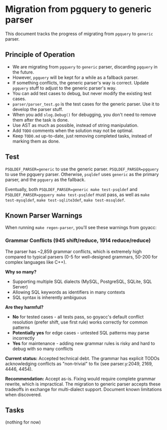 # Migration from pgquery to generic parser

This document tracks the progress of migrating from `pgquery` to `generic` parser.

## Principle of Operation

* We are migrating from `pgquery` to `generic` parser, discarding `pgquery` in the future.
* However, `pgquery` will be kept for a while as a fallback parser.
* If something conflicts, the generic parser's way is correct. Update `pgquery` stuff to adjust to the generic parser's way.
* You can add test cases to debug, but never modify the existing test cases.
* `parser/parser_test.go` is the test cases for the generic parser. Use it to develop the parser stuff.
* When you add `slog.Debug()` for debugging, you don't need to remove them after the task is done.
* Use AST as much as possible, instead of string manipulation.
* Add `TODO` comments when the solution may not be optimal.
* Keep `TODO.md` up-to-date, just removing completed tasks, instead of marking them as done.

## Test

`PSQLDEF_PARSER=generic` to use the generic parser. `PSQLDEF_PARSER=pgquery` to use the pgquery parser. Otherwise, `psqldef` uses `generic` as the primary parser, and the `pgquery` as the fallback.

Eventually, both `PSQLDEF_PARSER=generic make test-psqldef` and `PSQLDEF_PARSER=pgquery make test-psqldef` must pass, as well as `make test-mysqldef`, `make test-sqlite3def`, `make test-mssqldef`.

## Known Parser Warnings

When running `make regen-parser`, you'll see these warnings from goyacc:

### Grammar Conflicts (945 shift/reduce, 1914 reduce/reduce)

The parser has ~2,859 grammar conflicts, which is extremely high compared to typical parsers (0-5 for well-designed grammars, 50-200 for complex languages like C++).

**Why so many?**
- Supporting multiple SQL dialects (MySQL, PostgreSQL, SQLite, SQL Server)
- Allowing SQL keywords as identifiers in many contexts
- SQL syntax is inherently ambiguous

**Are they harmful?**
- **No** for tested cases - all tests pass, so goyacc's default conflict resolution (prefer shift, use first rule) works correctly for common patterns
- **Potentially yes** for edge cases - untested SQL patterns may parse incorrectly
- **Yes** for maintenance - adding new grammar rules is risky and hard to debug with so many conflicts

**Current status:** Accepted technical debt. The grammar has explicit TODOs acknowledging conflicts as "non-trivial" to fix (see parser.y:2049, 2169, 4446, 4454).

**Recommendation:** Accept as-is. Fixing would require complete grammar rewrite, which is impractical. The migration to generic parser accepts these tradeoffs in exchange for multi-dialect support. Document known limitations when discovered.

## Tasks

(nothing for now)
